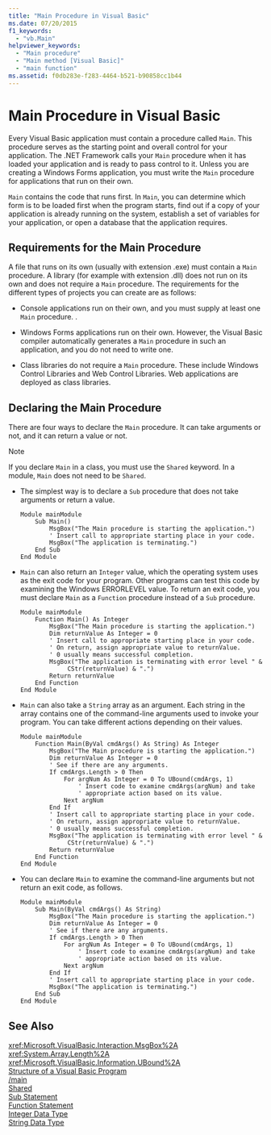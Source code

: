 ```yaml
---
title: "Main Procedure in Visual Basic"
ms.date: 07/20/2015
f1_keywords: 
  - "vb.Main"
helpviewer_keywords: 
  - "Main procedure"
  - "Main method [Visual Basic]"
  - "main function"
ms.assetid: f0db283e-f283-4464-b521-b90858cc1b44
---
```

# Main Procedure in Visual Basic
Every Visual Basic application must contain a procedure called `Main`. This procedure serves as the starting point and overall control for your application. The .NET Framework calls your `Main` procedure when it has loaded your application and is ready to pass control to it. Unless you are creating a Windows Forms application, you must write the `Main` procedure for applications that run on their own.  
  
 `Main` contains the code that runs first. In `Main`, you can determine which form is to be loaded first when the program starts, find out if a copy of your application is already running on the system, establish a set of variables for your application, or open a database that the application requires.  
  
## Requirements for the Main Procedure  
 A file that runs on its own (usually with extension .exe) must contain a `Main` procedure. A library (for example with extension .dll) does not run on its own and does not require a `Main` procedure. The requirements for the different types of projects you can create are as follows:  
  
- Console applications run on their own, and you must supply at least one `Main` procedure. .  
  
- Windows Forms applications run on their own. However, the Visual Basic compiler automatically generates a `Main` procedure in such an application, and you do not need to write one.  
  
- Class libraries do not require a `Main` procedure. These include Windows Control Libraries and Web Control Libraries. Web applications are deployed as class libraries.  
  
## Declaring the Main Procedure  
 There are four ways to declare the `Main` procedure. It can take arguments or not, and it can return a value or not.  
  
> [!NOTE]
>  If you declare `Main` in a class, you must use the `Shared` keyword. In a module, `Main` does not need to be `Shared`.  
  
- The simplest way is to declare a `Sub` procedure that does not take arguments or return a value.  
  
  ```  
  Module mainModule  
      Sub Main()  
          MsgBox("The Main procedure is starting the application.")  
          ' Insert call to appropriate starting place in your code.  
          MsgBox("The application is terminating.")  
      End Sub  
  End Module  
  ```  
  
- `Main` can also return an `Integer` value, which the operating system uses as the exit code for your program. Other programs can test this code by examining the Windows ERRORLEVEL value. To return an exit code, you must declare `Main` as a `Function` procedure instead of a `Sub` procedure.  
  
  ```  
  Module mainModule  
      Function Main() As Integer  
          MsgBox("The Main procedure is starting the application.")  
          Dim returnValue As Integer = 0  
          ' Insert call to appropriate starting place in your code.  
          ' On return, assign appropriate value to returnValue.  
          ' 0 usually means successful completion.  
          MsgBox("The application is terminating with error level " &  
               CStr(returnValue) & ".")  
          Return returnValue  
      End Function  
  End Module  
  ```  
  
- `Main` can also take a `String` array as an argument. Each string in the array contains one of the command-line arguments used to invoke your program. You can take different actions depending on their values.  
  
  ```  
  Module mainModule  
      Function Main(ByVal cmdArgs() As String) As Integer  
          MsgBox("The Main procedure is starting the application.")  
          Dim returnValue As Integer = 0  
          ' See if there are any arguments.  
          If cmdArgs.Length > 0 Then  
              For argNum As Integer = 0 To UBound(cmdArgs, 1)  
                  ' Insert code to examine cmdArgs(argNum) and take  
                  ' appropriate action based on its value.  
              Next argNum  
          End If  
          ' Insert call to appropriate starting place in your code.  
          ' On return, assign appropriate value to returnValue.  
          ' 0 usually means successful completion.  
          MsgBox("The application is terminating with error level " &  
               CStr(returnValue) & ".")  
          Return returnValue  
      End Function  
  End Module  
  ```  
  
- You can declare `Main` to examine the command-line arguments but not return an exit code, as follows.  
  
  ```  
  Module mainModule  
      Sub Main(ByVal cmdArgs() As String)  
          MsgBox("The Main procedure is starting the application.")  
          Dim returnValue As Integer = 0  
          ' See if there are any arguments.  
          If cmdArgs.Length > 0 Then  
              For argNum As Integer = 0 To UBound(cmdArgs, 1)  
                  ' Insert code to examine cmdArgs(argNum) and take  
                  ' appropriate action based on its value.  
              Next argNum  
          End If  
          ' Insert call to appropriate starting place in your code.  
          MsgBox("The application is terminating.")  
      End Sub  
  End Module  
  ```  
  
## See Also  
 <xref:Microsoft.VisualBasic.Interaction.MsgBox%2A>  
 <xref:System.Array.Length%2A>  
 <xref:Microsoft.VisualBasic.Information.UBound%2A>  
 [Structure of a Visual Basic Program](../../../visual-basic/programming-guide/program-structure/structure-of-a-visual-basic-program.md)  
 [/main](../../../visual-basic/reference/command-line-compiler/main.md)  
 [Shared](../../../visual-basic/language-reference/modifiers/shared.md)  
 [Sub Statement](../../../visual-basic/language-reference/statements/sub-statement.md)  
 [Function Statement](../../../visual-basic/language-reference/statements/function-statement.md)  
 [Integer Data Type](../../../visual-basic/language-reference/data-types/integer-data-type.md)  
 [String Data Type](../../../visual-basic/language-reference/data-types/string-data-type.md)
